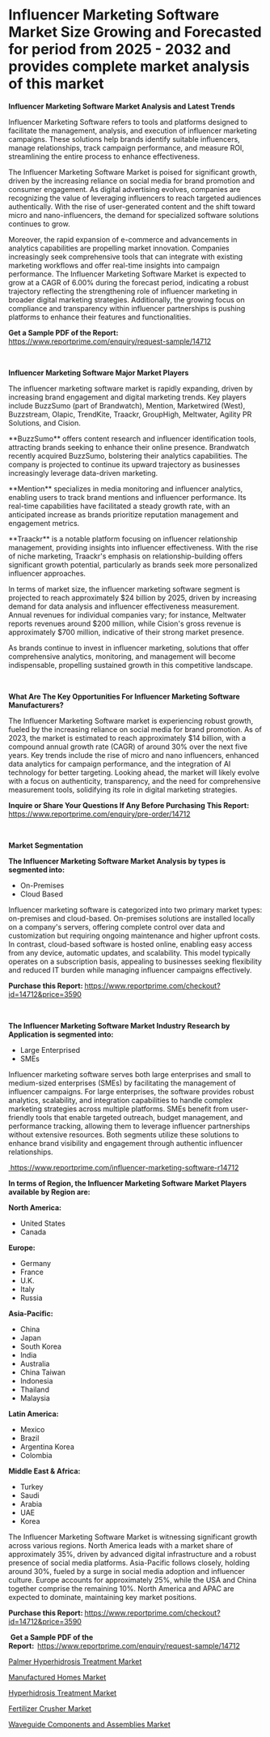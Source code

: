 <p><h1>Influencer Marketing Software Market Size Growing and Forecasted for period from 2025 - 2032 and provides complete market analysis of this market</h1></p><p><strong>Influencer Marketing Software Market Analysis and Latest Trends</strong></p>
<p><p>Influencer Marketing Software refers to tools and platforms designed to facilitate the management, analysis, and execution of influencer marketing campaigns. These solutions help brands identify suitable influencers, manage relationships, track campaign performance, and measure ROI, streamlining the entire process to enhance effectiveness.</p><p>The Influencer Marketing Software Market is poised for significant growth, driven by the increasing reliance on social media for brand promotion and consumer engagement. As digital advertising evolves, companies are recognizing the value of leveraging influencers to reach targeted audiences authentically. With the rise of user-generated content and the shift toward micro and nano-influencers, the demand for specialized software solutions continues to grow. </p><p>Moreover, the rapid expansion of e-commerce and advancements in analytics capabilities are propelling market innovation. Companies increasingly seek comprehensive tools that can integrate with existing marketing workflows and offer real-time insights into campaign performance. The Influencer Marketing Software Market is expected to grow at a CAGR of 6.00% during the forecast period, indicating a robust trajectory reflecting the strengthening role of influencer marketing in broader digital marketing strategies. Additionally, the growing focus on compliance and transparency within influencer partnerships is pushing platforms to enhance their features and functionalities.</p></p>
<p><strong>Get a Sample PDF of the Report:&nbsp;</strong> <a href="https://www.reportprime.com/enquiry/request-sample/14712?utm_campaign=2176&utm_medium=2&utm_source=Github&utm_content=ia&utm_term=20032025&utm_id=influencer-marketing-software">https://www.reportprime.com/enquiry/request-sample/14712</a></p>
<p>&nbsp;</p>
<p><strong>Influencer Marketing Software Major Market Players</strong></p>
<p><p>The influencer marketing software market is rapidly expanding, driven by increasing brand engagement and digital marketing trends. Key players include BuzzSumo (part of Brandwatch), Mention, Marketwired (West), Buzzstream, Olapic, TrendKite, Traackr, GroupHigh, Meltwater, Agility PR Solutions, and Cision.</p><p>**BuzzSumo** offers content research and influencer identification tools, attracting brands seeking to enhance their online presence. Brandwatch recently acquired BuzzSumo, bolstering their analytics capabilities. The company is projected to continue its upward trajectory as businesses increasingly leverage data-driven marketing.</p><p>**Mention** specializes in media monitoring and influencer analytics, enabling users to track brand mentions and influencer performance. Its real-time capabilities have facilitated a steady growth rate, with an anticipated increase as brands prioritize reputation management and engagement metrics.</p><p>**Traackr** is a notable platform focusing on influencer relationship management, providing insights into influencer effectiveness. With the rise of niche marketing, Traackr's emphasis on relationship-building offers significant growth potential, particularly as brands seek more personalized influencer approaches.</p><p>In terms of market size, the influencer marketing software segment is projected to reach approximately $24 billion by 2025, driven by increasing demand for data analysis and influencer effectiveness measurement. Annual revenues for individual companies vary; for instance, Meltwater reports revenues around $200 million, while Cision's gross revenue is approximately $700 million, indicative of their strong market presence.</p><p>As brands continue to invest in influencer marketing, solutions that offer comprehensive analytics, monitoring, and management will become indispensable, propelling sustained growth in this competitive landscape.</p></p>
<p>&nbsp;</p>
<p><strong>What Are The Key Opportunities For Influencer Marketing Software Manufacturers?</strong></p>
<p><p>The Influencer Marketing Software market is experiencing robust growth, fueled by the increasing reliance on social media for brand promotion. As of 2023, the market is estimated to reach approximately $14 billion, with a compound annual growth rate (CAGR) of around 30% over the next five years. Key trends include the rise of micro and nano influencers, enhanced data analytics for campaign performance, and the integration of AI technology for better targeting. Looking ahead, the market will likely evolve with a focus on authenticity, transparency, and the need for comprehensive measurement tools, solidifying its role in digital marketing strategies.</p></p>
<p><strong>Inquire or Share Your Questions If Any Before Purchasing This Report:</strong> <a href="https://www.reportprime.com/enquiry/pre-order/14712?utm_campaign=2176&utm_medium=2&utm_source=Github&utm_content=ia&utm_term=20032025&utm_id=influencer-marketing-software">https://www.reportprime.com/enquiry/pre-order/14712</a></p>
<p>&nbsp;</p>
<p><strong>Market Segmentation</strong></p>
<p><strong>The Influencer Marketing Software Market Analysis by types is segmented into:</strong></p>
<p><ul><li>On-Premises</li><li>Cloud Based</li></ul></p>
<p><p>Influencer marketing software is categorized into two primary market types: on-premises and cloud-based. On-premises solutions are installed locally on a company's servers, offering complete control over data and customization but requiring ongoing maintenance and higher upfront costs. In contrast, cloud-based software is hosted online, enabling easy access from any device, automatic updates, and scalability. This model typically operates on a subscription basis, appealing to businesses seeking flexibility and reduced IT burden while managing influencer campaigns effectively.</p></p>
<p><strong>Purchase this Report:&nbsp;</strong><a href="https://www.reportprime.com/checkout?id=14712&price=3590&utm_campaign=2176&utm_medium=2&utm_source=Github&utm_content=ia&utm_term=20032025&utm_id=influencer-marketing-software">https://www.reportprime.com/checkout?id=14712&price=3590</a></p>
<p>&nbsp;</p>
<p><strong>The Influencer Marketing Software Market Industry Research by Application is segmented into:</strong></p>
<p><ul><li>Large Enterprised</li><li>SMEs</li></ul></p>
<p><p>Influencer marketing software serves both large enterprises and small to medium-sized enterprises (SMEs) by facilitating the management of influencer campaigns. For large enterprises, the software provides robust analytics, scalability, and integration capabilities to handle complex marketing strategies across multiple platforms. SMEs benefit from user-friendly tools that enable targeted outreach, budget management, and performance tracking, allowing them to leverage influencer partnerships without extensive resources. Both segments utilize these solutions to enhance brand visibility and engagement through authentic influencer relationships.</p></p>
<p><a href="https://www.reportprime.com/influencer-marketing-software-r14712?utm_campaign=2176&utm_medium=2&utm_source=Github&utm_content=ia&utm_term=20032025&utm_id=influencer-marketing-software">&nbsp;https://www.reportprime.com/influencer-marketing-software-r14712</a></p>
<p><strong>In terms of Region, the Influencer Marketing Software Market Players available by Region are:</strong></p>
<p>
    <p> <strong> North America: </strong>
        <ul>
            <li>United States</li>
            <li>Canada</li>
        </ul>
        </p> 
    <p> <strong> Europe: </strong>
        <ul>
            <li>Germany</li>
            <li>France</li>
            <li>U.K.</li>
            <li>Italy</li>
            <li>Russia</li>
        </ul>
        </p> 
    <p> <strong> Asia-Pacific: </strong>
        <ul>
            <li>China</li>
            <li>Japan</li>
            <li>South Korea</li>
            <li>India</li>
            <li>Australia</li>
            <li>China Taiwan</li>
            <li>Indonesia</li>
            <li>Thailand</li>
            <li>Malaysia</li>
        </ul>
        </p> 
    <p> <strong> Latin America: </strong>
        <ul>
            <li>Mexico</li>
            <li>Brazil</li>
            <li>Argentina Korea</li>
            <li>Colombia</li>
        </ul>
        </p> 
    <p> <strong> Middle East & Africa: </strong>
        <ul>
            <li>Turkey</li>
            <li>Saudi</li>
            <li>Arabia</li>
            <li>UAE</li>
            <li>Korea</li>
        </ul>
    </p>
    </p>
<p><p>The Influencer Marketing Software Market is witnessing significant growth across various regions. North America leads with a market share of approximately 35%, driven by advanced digital infrastructure and a robust presence of social media platforms. Asia-Pacific follows closely, holding around 30%, fueled by a surge in social media adoption and influencer culture. Europe accounts for approximately 25%, while the USA and China together comprise the remaining 10%. North America and APAC are expected to dominate, maintaining key market positions.</p></p>
<p><strong>Purchase this Report: </strong><a href="https://www.reportprime.com/checkout?id=14712&price=3590&utm_campaign=2176&utm_medium=2&utm_source=Github&utm_content=ia&utm_term=20032025&utm_id=influencer-marketing-software">https://www.reportprime.com/checkout?id=14712&price=3590</a></p>
<p>&nbsp;<strong>Get a Sample PDF of the Report:&nbsp;&nbsp;</strong><a href="https://www.reportprime.com/enquiry/request-sample/14712?utm_campaign=2176&utm_medium=2&utm_source=Github&utm_content=ia&utm_term=20032025&utm_id=influencer-marketing-software">https://www.reportprime.com/enquiry/request-sample/14712</a></p>
<p><strong></strong></p>
<p><p><a href="https://github.com/ayondaylos/Market-Research-Report-List-1/blob/main/palmer-hyperhidrosis-treatment-market.md?utm_campaign=2176&utm_medium=2&utm_source=Github&utm_content=ia&utm_term=20032025&utm_id=influencer-marketing-software">Palmer Hyperhidrosis Treatment Market</a></p><p><a href="https://www.linkedin.com/pulse/manufactured-homes-market-size-growing-cagr-137-detailed-bcp5c?utm_campaign=2176&utm_medium=2&utm_source=Github&utm_content=ia&utm_term=20032025&utm_id=influencer-marketing-software">Manufactured Homes Market</a></p><p><a href="https://github.com/bichukapac/Market-Research-Report-List-1/blob/main/hyperhidrosis-treatment-market.md?utm_campaign=2176&utm_medium=2&utm_source=Github&utm_content=ia&utm_term=20032025&utm_id=influencer-marketing-software">Hyperhidrosis Treatment Market</a></p><p><a href="https://www.linkedin.com/pulse/fertilizer-crusher-market-outlook-2025-2032-regional-growth-gjphc?utm_campaign=2176&utm_medium=2&utm_source=Github&utm_content=ia&utm_term=20032025&utm_id=influencer-marketing-software">Fertilizer Crusher Market</a></p><p><a href="https://www.linkedin.com/pulse/analyzing-waveguide-components-assemblies-market-revenue-worth-yb8vc?utm_campaign=2176&utm_medium=2&utm_source=Github&utm_content=ia&utm_term=20032025&utm_id=influencer-marketing-software">Waveguide Components and Assemblies Market</a></p></p>